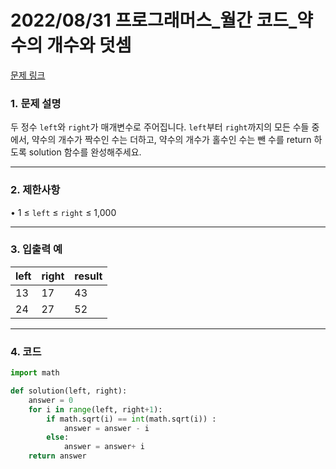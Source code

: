 # 2022/08/31 프로그래머스_월간 코드_약수의 개수와 덧셈

[문제 링크](https://school.programmers.co.kr/learn/courses/30/lessons/77884)

### **1. 문제 설명**

두 정수 `left`와 `right`가 매개변수로 주어집니다. `left`부터 `right`까지의 모든 수들 중에서, 약수의 개수가 짝수인 수는 더하고, 약수의 개수가 홀수인 수는 뺀 수를 return 하도록 solution 함수를 완성해주세요.

---

### **2. 제한사항**

• 1 ≤ `left` ≤ `right` ≤ 1,000

---

### **3. 입출력 예**

| left | right | result |
| --- | --- | --- |
| 13 | 17 | 43 |
| 24 | 27 | 52 |

---

### 4. 코드

```python
import math

def solution(left, right):
    answer = 0
    for i in range(left, right+1):
        if math.sqrt(i) == int(math.sqrt(i)) :
            answer = answer - i
        else:
            answer = answer+ i
    return answer
```
